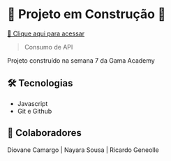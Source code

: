# :construction: Projeto em Construção :construction:


[🔗 Clique aqui para acessar](https://diocmrg.github.io/hands-on-grupo10-semana-js/)

 > Consumo de API

 Projeto construído na semana 7 da Gama Academy

 ## 🛠 Tecnologias

- Javascript
- Git e Github

## 💚 Colaboradores

Diovane Camargo | Nayara Sousa | Ricardo Geneolle
